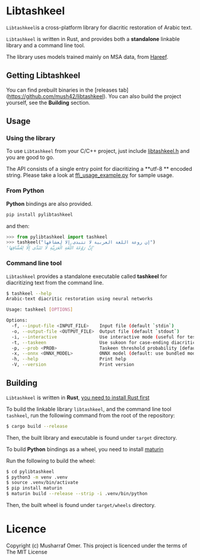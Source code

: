 # Libtashkeel

`Libtashkeel`is a cross-platform library for diacritic restoration of Arabic text.

`Libtashkeel` is written in Rust, and provides both a **standalone** linkable library and a command line tool.

The library uses models trained mainly on MSA data, from [Hareef](https://github.com/mush42/hareef).

## Getting Libtashkeel

You can find prebuilt binaries in the [releases tab] (https://github.com/mush42/libtashkeel).
You can also build the project yourself, see the **Building** section.

## Usage

### Using the library

To use `Libtashkeel` from your C/C++ project, just include [libtashkeel.h](./libtashkeel/libtashkeel.h) and you are good to go.

The API consists of a single entry point for diacritizing a **utf-8 ** encoded string. Please take a look at [ffi_usage_example.py](./ffi_usage_example.py) for sample usage.

### From Python

**Python** bindings are also provided.

```bash
pip install pylibtashkeel
```

and then:

```python
>>> from pylibtashkeel import tashkeel
>>> tashkeel("إن روعة اللغة العربية لا تتبدى إلا لعشاقها")
'إِنَّ رَوْعَةَ اللُّغَةِ الْعَرَبِيَّةِ لَا تَتَبَدَّى إِلَّا لِعُشَّاقِهَا'
```

### Command line tool

`Libtashkeel` provides a standalone executable called **tashkeel** for diacritizing text from the command line.

```bash
$ tashkeel --help
Arabic-text diacritic restoration using neural networks

Usage: tashkeel [OPTIONS]

Options:
  -f, --input-file <INPUT_FILE>    Input file (default `stdin`)
  -o, --output-file <OUTPUT_FILE>  Output file (default `stdout`)
  -i, --interactive                Use interactive mode (useful for testing)
  -t, --taskeen                    Use sukoon for case-ending diacritic if the model is uncertain
  -p, --prob <PROB>                Taskeen threshold probability [default: 0.95]
  -x, --onnx <ONNX_MODEL>          ONNX model (default: use bundled model if available)
  -h, --help                       Print help
  -V, --version                    Print version

```

## Building

`Libtashkeel` is written in **Rust**, [you need to install Rust first](https://www.rust-lang.org/tools/install)

To build the linkable library `libtashkeel`, and the command line tool `tashkeel`, run the following command from the root of the repository:

```bash
$ cargo build --release
```

Then, the built library and executable is found under `target` directory.

To build **Python** bindings as a wheel, you need to install [maturin](https://github.com/pyo3/maturin)

Run the following to build the wheel:

```bash
$ cd pylibtashkeel
$ python3 -m venv .venv
$ source .venv/bin/activate
$ pip install maturin
$ maturin build --release --strip -i .venv/bin/python
```

Then, the built wheel is found under `target/wheels` directory.

# Licence

Copyright (c) Musharraf Omer. This project is licenced under the terms of The MIT License

